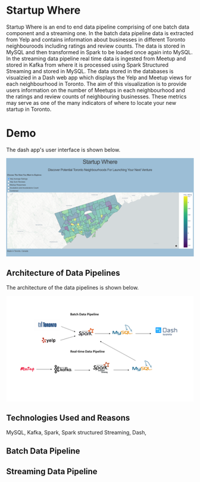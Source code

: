 # Startup Where 

Startup Where is an end to end data pipeline comprising of one batch data component and a streaming one. In the batch data pipeline data is extracted from Yelp and contains information about businesses in different Toronto neighbouroods including ratings and review counts. The data is stored in MySQL and then transformed in Spark to be loaded once again into MySQL. In the streaming data pipeline real time data is ingested from Meetup and stored in Kafka from where it is processed using Spark Structured Streaming and stored in MySQL. The data stored in the databases is visualzied in a Dash web app which displays the Yelp and Meetup views for each neighbourhood in Toronto. The aim of this visualization is to provide users information on the number of Meetups in each neighbourhood and the ratings and review counts of neighbouring businesses. These metrics may serve as one of the many indicators of where to locate your new startup in Toronto. 

# Demo

The dash app's user interface is shown below.

![alt text](https://github.com/MRazaKazmi/Startup-Where/blob/master/startup-where-ui.png)


## Architecture of Data Pipelines 

The architecture of the data pipelines is shown below.

![alt text](https://github.com/MRazaKazmi/Startup-Where/blob/master/pipeline-architecture.png)


## Technologies Used and Reasons 

MySQL,
Kafka,
Spark, 
Spark structured Streaming, 
Dash,

## Batch Data Pipeline



## Streaming Data Pipeline
